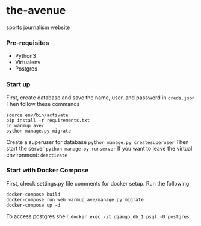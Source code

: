 # the-avenue
sports journalism website

### Pre-requisites
- Python3
- Virtualenv
- Postgres


### Start up
First, create database and save the name, user, and password in `creds.json`
Then follow these commands
```
source env/bin/activate
pip install -r requirements.txt
cd warmup_ave/
python manage.py migrate
```
Create a superuser for database
`python manage.py createsuperuser`
Then start the server
`python manage.py runserver`
If you want to leave the virtual environment: `deactivate`

### Start with Docker Compose
First, check settings.py file comments for docker setup.
Run the following
```
docker-compose build
docker-compose run web warmup_ave/manage.py migrate
docker-compose up -d
```
To access postgres shell:
`docker exec -it django_db_1 psql -U postgres`

